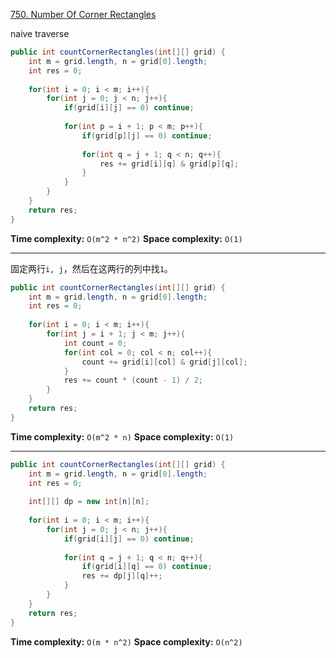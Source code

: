 [750. Number Of Corner Rectangles](https://leetcode.com/problems/number-of-corner-rectangles/)

naive traverse 

```java
public int countCornerRectangles(int[][] grid) {
    int m = grid.length, n = grid[0].length;
    int res = 0;
    
    for(int i = 0; i < m; i++){
        for(int j = 0; j < n; j++){
            if(grid[i][j] == 0) continue;
            
            for(int p = i + 1; p < m; p++){
                if(grid[p][j] == 0) continue;
                
                for(int q = j + 1; q < n; q++){
                    res += grid[i][q] & grid[p][q];
                }
            }
        }
    }
    return res;
}
```

**Time complexity:** `O(m^2 * n^2)`
**Space complexity:** `O(1)`

---

固定两行`i, j`，然后在这两行的列中找`1`。

```java
public int countCornerRectangles(int[][] grid) {
    int m = grid.length, n = grid[0].length;
    int res = 0;
    
    for(int i = 0; i < m; i++){
        for(int j = i + 1; j < m; j++){
            int count = 0;
            for(int col = 0; col < n; col++){
                count += grid[i][col] & grid[j][col];
            }
            res += count * (count - 1) / 2;
        }
    }
    return res;
}
```

**Time complexity:** `O(m^2 * n)`
**Space complexity:** `O(1)`

---

```java
public int countCornerRectangles(int[][] grid) {
    int m = grid.length, n = grid[0].length;
    int res = 0;
    
    int[][] dp = new int[n][n];
    
    for(int i = 0; i < m; i++){
        for(int j = 0; j < n; j++){
            if(grid[i][j] == 0) continue;
            
            for(int q = j + 1; q < n; q++){
                if(grid[i][q] == 0) continue;
                res += dp[j][q]++;
            }
        }
    }
    return res;
}
```

**Time complexity:** `O(m * n^2)`
**Space complexity:** `O(n^2)`